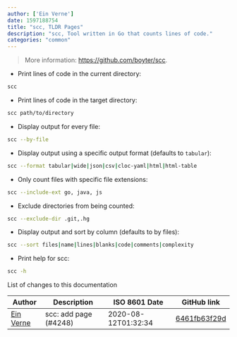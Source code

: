 ```yaml
---
author: ['Ein Verne']
date: 1597188754
title: "scc, TLDR Pages"
description: "scc, Tool written in Go that counts lines of code."
categories: "common"
---
```

> More information: <https://github.com/boyter/scc>.

- Print lines of code in the current directory:

```bash
scc
```

- Print lines of code in the target directory:

```bash
scc path/to/directory
```

- Display output for every file:

```bash
scc --by-file
```

- Display output using a specific output format (defaults to `tabular`):

```bash
scc --format tabular|wide|json|csv|cloc-yaml|html|html-table
```

- Only count files with specific file extensions:

```bash
scc --include-ext go, java, js
```

- Exclude directories from being counted:

```bash
scc --exclude-dir .git,.hg
```

- Display output and sort by column (defaults to by files):

```bash
scc --sort files|name|lines|blanks|code|comments|complexity
```

- Print help for scc:

```bash
scc -h
```
List of changes to this documentation


Author | Description | ISO 8601 Date | GitHub link
------|-----|-----|-----
[Ein Verne](mailto:einverne@gmail.com) | scc: add page (#4248) | 2020-08-12T01:32:34 | [6461fb63f29d](https://github.com/tldr-pages/tldr/commit/6461fb63f29d03b44517926eba6721136d142487)

